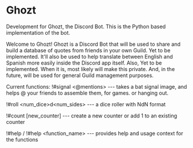 # Ghozt
Development for Ghozt, the Discord Bot.
This is the Python based implementation of the bot. 

Welcome to Ghozt! 
Ghozt is a Discord Bot that will be used to share and build a database of quotes from friends in your own Guild. Yet to be implemented. 
It'll also be used to help translate between English and Spanish more easily inside the Discord app itself. Also, Yet to be implemented. When it is, most likely will make this private. 
And, in the future, will be used for general Guild management purposes. 

Current functions:
!#signal <@mentions> <reason> --- takes a bat signal image, and helps @ your friends to assemble them, for games. or hanging out. 

!#roll <num_dice>d<num_sides> --- a dice roller with NdN format

!#count <name> [new_counter] --- create a new counter or add 1 to an existing counter
  
!#help / !#help <function_name> --- provides help and usage context for the functions

